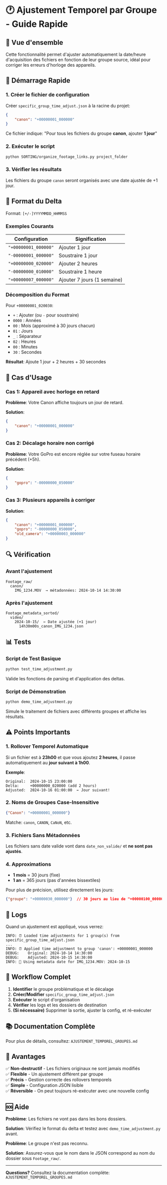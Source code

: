 # 🕐 Ajustement Temporel par Groupe - Guide Rapide

## 📌 Vue d'ensemble

Cette fonctionnalité permet d'ajuster automatiquement la date/heure d'acquisition des fichiers en fonction de leur groupe source, idéal pour corriger les erreurs d'horloge des appareils.

## 🚀 Démarrage Rapide

### 1. Créer le fichier de configuration

Créer `specific_group_time_adjust.json` à la racine du projet:

```json
{
    "canon": "+00000001_000000"
}
```

Ce fichier indique: "Pour tous les fichiers du groupe **canon**, ajouter **1 jour**"

### 2. Exécuter le script

```bash
python SORTING/organize_footage_links.py project_folder
```

### 3. Vérifier les résultats

Les fichiers du groupe `canon` seront organisés avec une date ajustée de +1 jour.

## 📝 Format du Delta

Format: `[+/-]YYYYMMDD_HHMMSS`

### Exemples Courants

| Configuration | Signification |
|--------------|---------------|
| `"+00000001_000000"` | Ajouter 1 jour |
| `"-00000001_000000"` | Soustraire 1 jour |
| `"+00000000_020000"` | Ajouter 2 heures |
| `"-00000000_010000"` | Soustraire 1 heure |
| `"+00000007_000000"` | Ajouter 7 jours (1 semaine) |

### Décomposition du Format

Pour `+00000001_020030`:
- `+` : Ajouter (ou `-` pour soustraire)
- `0000` : Années
- `00` : Mois (approximé à 30 jours chacun)
- `01` : Jours
- `_` : Séparateur
- `02` : Heures
- `00` : Minutes  
- `30` : Secondes

**Résultat**: Ajoute 1 jour + 2 heures + 30 secondes

## 🎯 Cas d'Usage

### Cas 1: Appareil avec horloge en retard

**Problème**: Votre Canon affiche toujours un jour de retard.

**Solution**:
```json
{
    "canon": "+00000001_000000"
}
```

### Cas 2: Décalage horaire non corrigé

**Problème**: Votre GoPro est encore réglée sur votre fuseau horaire précédent (+5h).

**Solution**:
```json
{
    "gopro": "-00000000_050000"
}
```

### Cas 3: Plusieurs appareils à corriger

**Solution**:
```json
{
    "canon": "+00000001_000000",
    "gopro": "-00000000_050000",
    "old_camera": "+00000003_000000"
}
```

## 🔍 Vérification

### Avant l'ajustement

```
Footage_raw/
  canon/
    IMG_1234.MOV  → métadonnées: 2024-10-14 14:30:00
```

### Après l'ajustement

```
Footage_metadata_sorted/
  video/
    2024-10-15/  ← Date ajustée (+1 jour)
      14h30m00s_canon_IMG_1234.json
```

## 📊 Tests

### Script de Test Basique

```bash
python test_time_adjustment.py
```

Valide les fonctions de parsing et d'application des deltas.

### Script de Démonstration

```bash
python demo_time_adjustment.py
```

Simule le traitement de fichiers avec différents groupes et affiche les résultats.

## ⚠️  Points Importants

### 1. Rollover Temporel Automatique

Si un fichier est à **23h00** et que vous ajoutez **2 heures**, il passe automatiquement au **jour suivant à 1h00**.

**Exemple**:
```
Original:  2024-10-15 23:00:00
Delta:     +00000000_020000 (add 2 hours)
Adjusted:  2024-10-16 01:00:00  ← Jour suivant!
```

### 2. Noms de Groupes Case-Insensitive

```json
{"Canon": "+00000001_000000"}
```

Matche: `canon`, `CANON`, `CaNoN`, etc.

### 3. Fichiers Sans Métadonnées

Les fichiers sans date valide vont dans `date_non_valide/` et **ne sont pas ajustés**.

### 4. Approximations

- **1 mois** = 30 jours (fixe)
- **1 an** = 365 jours (pas d'années bissextiles)

Pour plus de précision, utilisez directement les jours:
```json
{"groupe": "+00000030_000000"}  // 30 jours au lieu de "+00000100_000000" (1 mois)
```

## 📖 Logs

Quand un ajustement est appliqué, vous verrez:

```
INFO: ⏰ Loaded time adjustments for 1 group(s) from specific_group_time_adjust.json
...
INFO: ⏰ Applied time adjustment to group 'canon': +00000001_000000
DEBUG:    Original: 2024-10-14 14:30:00
DEBUG:    Adjusted: 2024-10-15 14:30:00
INFO: 📅 Using metadata date for IMG_1234.MOV: 2024-10-15
```

## 🔄 Workflow Complet

1. **Identifier** le groupe problématique et le décalage
2. **Créer/Modifier** `specific_group_time_adjust.json`
3. **Exécuter** le script d'organisation
4. **Vérifier** les logs et les dossiers de destination
5. **(Si nécessaire)** Supprimer la sortie, ajuster la config, et ré-exécuter

## 📚 Documentation Complète

Pour plus de détails, consultez: `AJUSTEMENT_TEMPOREL_GROUPES.md`

## 🎉 Avantages

✅ **Non-destructif** - Les fichiers originaux ne sont jamais modifiés  
✅ **Flexible** - Un ajustement différent par groupe  
✅ **Précis** - Gestion correcte des rollovers temporels  
✅ **Simple** - Configuration JSON lisible  
✅ **Réversible** - On peut toujours ré-exécuter avec une nouvelle config

## 🆘 Aide

**Problème**: Les fichiers ne vont pas dans les bons dossiers.

**Solution**: Vérifiez le format du delta et testez avec `demo_time_adjustment.py` avant.

**Problème**: Le groupe n'est pas reconnu.

**Solution**: Assurez-vous que le nom dans le JSON correspond au nom du dossier sous `Footage_raw/`.

---

**Questions?** Consultez la documentation complète: `AJUSTEMENT_TEMPOREL_GROUPES.md`
